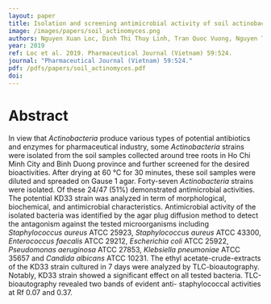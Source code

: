 ```yaml
---
layout: paper
title: Isolation and screening antimicrobial activity of soil actinobacteria
image: /images/papers/soil_actinomyces.png
authors: Nguyen Xuan Loc, Dinh Thi Thuy Linh, Tran Quoc Vuong, Nguyen Thi Ngoc Yen, Le Thi Thanh Thao, Nguyen Tu Anh, and Phan Canh Trinh
year: 2019
ref: Loc et al. 2019. Pharmaceutical Journal (Vietnam) 59:524.
journal: "Pharmaceutical Journal (Vietnam) 59:524."
pdf: /pdfs/papers/soil_actinomyces.pdf
doi: 
---
```


# Abstract

In view that *Actinobacteria* produce various types of potential antibiotics and enzymes for pharmaceutical industry, some *Actinobacteria* strains were isolated from the soil samples collected around tree roots in Ho Chi Minh City and Binh Duong province and further screened for the desired bioactivities. After drying at 60 °C for 30 minutes, these soil samples were diluted and spreaded on Gause 1 agar. Forty-seven *Actinobacteria* strains were isolated. Of these 24/47 (51%) demonstrated antimicrobial activities. The potential KD33 strain was analyzed in term of morphological, biochemical, and antimicrobial characteristics. Antimicrobial activity of the isolated bacteria was identified by the agar plug diffusion method to detect the antagonism against the tested microorganisms including *Staphylococcus aureus* ATCC 25923, *Staphylococcus aureus* ATCC 43300, *Enterococcus faecalis* ATCC 29212, *Escherichia coli* ATCC 25922, *Pseudomonas aeruginosa* ATCC 27853, *Klebsiella pneumoniae* ATCC 35657 and *Candida albicans* ATCC 10231. The ethyl acetate-crude-extracts of the KD33 strain cultured in 7 days were analyzed by TLC-bioautography. Notably, KD33 strain showed a significant effect on all tested bacteria. TLC-bioautography revealed two bands of evident anti- staphylococcal activities at Rf 0.07 and 0.37. 